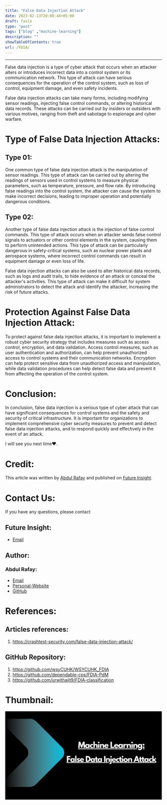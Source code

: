 ```yaml
---
title: "False Data Injection Attack"
date: 2023-02-13T20:00:44+05:00
draft: fasle
type: "post"
tags: ["blog" ,"machine-learning"]
description: ""
showTableOfContents: true
url: /FDIA/
---
```


-----

False data injection is a type of cyber attack that occurs when an attacker alters or introduces incorrect data into a control system or its communication network. This type of attack can have serious consequences for the operation of the control system, such as loss of control, equipment damage, and even safety incidents.

False data injection attacks can take many forms, including modifying sensor readings, injecting false control commands, or altering historical data records. These attacks can be carried out by insiders or outsiders with various motives, ranging from theft and sabotage to espionage and cyber warfare.

# Type of False Data Injection Attacks:
## Type 01:
One common type of false data injection attack is the manipulation of sensor readings. This type of attack can be carried out by altering the readings of sensors used in control systems to measure physical parameters, such as temperature, pressure, and flow rate. By introducing false readings into the control system, the attacker can cause the system to make incorrect decisions, leading to improper operation and potentially dangerous conditions.

## Type 02:
Another type of false data injection attack is the injection of false control commands. This type of attack occurs when an attacker sends false control signals to actuators or other control elements in the system, causing them to perform unintended actions. This type of attack can be particularly dangerous in safety-critical systems, such as nuclear power plants and aerospace systems, where incorrect control commands can result in equipment damage or even loss of life.

False data injection attacks can also be used to alter historical data records, such as logs and audit trails, to hide evidence of an attack or conceal the attacker's activities. This type of attack can make it difficult for system administrators to detect the attack and identify the attacker, increasing the risk of future attacks.

# Protection Against False Data Injection Attack:
To protect against false data injection attacks, it is important to implement a robust cyber security strategy that includes measures such as access control, encryption, and data validation. Access control measures, such as user authentication and authorization, can help prevent unauthorized access to control systems and their communication networks. Encryption can help protect sensitive data from unauthorized access and manipulation, while data validation procedures can help detect false data and prevent it from affecting the operation of the control system.

# Conclusion:
In conclusion, false data injection is a serious type of cyber attack that can have significant consequences for control systems and the safety and security of critical infrastructure. It is important for organizations to implement comprehensive cyber security measures to prevent and detect false data injection attacks, and to respond quickly and effectively in the event of an attack.

I will see you next time❤️.

# Credit:
This article was written by [Abdul Rafay](https://rafay99.info) and published on [Future Insight](https://futureinsight.blog).

# Contact Us: 
If you have any questions, please contact
## Future Insight:
- [Email](mailto:fututeinsight@gmail.com)
## Author:
### Abdul Rafay:
- [Email](mailto:99marafay@gmail.com)
- [Personal-Website](https://rafay99.info)
- [GitHub](github.com/rafay99-epic) 




# References:
## Articles references:
1. https://crashtest-security.com/false-data-injection-attack/
## GitHub Repository:
1. https://github.com/wsyCUHK/WSYCUHK_FDIA
2. https://github.com/dependable-cps/FDIA-PdM
3. https://github.com/urwithajit9/FDIA-classification

# Thumbnail:
![image](/images/2023/FDIA/False-Data-Injection-Attack.png)

